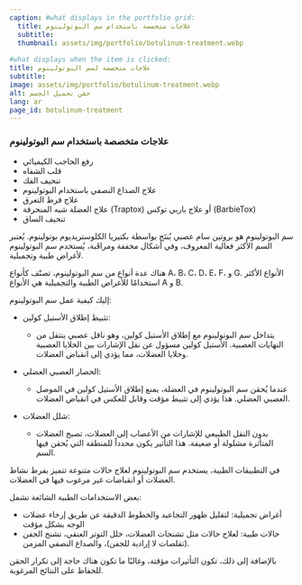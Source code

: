 ```yaml
---
caption: #what displays in the portfolio grid:
  title: علاجات متخصصة باستخدام سم البوتولينوم
  subtitle: 
  thumbnail: assets/img/portfolio/botulinum-treatment.webp
  
#what displays when the item is clicked:
title: علاجات متخصصة لسم البوتولينوم
subtitle: 
image: assets/img/portfolio/botulinum-treatment.webp
alt: حقن تجميل الجسم
lang: ar
page_id: botulinum-treatment
---
```

### علاجات متخصصة باستخدام سم البوتولينوم

- رفع الحاجب الكيميائي
- قلب الشفاه
- تنحيف الفك
- علاج الصداع النصفي باستخدام البوتولينوم
- علاج فرط التعرق
- علاج العضلة شبه المنحرفة (Traptox) أو علاج باربي توكس (BarbieTox)
- تنحيف الساق

سم البوتولينوم هو بروتين سام عصبي يُنتَج بواسطة بكتيريا الكلوستريديوم بوتولينوم. يُعتبر السم الأكثر فعالية المعروف، وفي أشكال مخففة ومراقَبة، يُستخدم سم البوتولينوم لأغراض طبية وتجميلية.

هناك عدة أنواع من سم البوتولينوم، تصنّف كأنواع A، B، C، D، E، F، و G. الأنواع الأكثر استخدامًا للأغراض الطبية والتجميلية هي الأنواع A و B.

إليك كيفية عمل سم البوتولينوم:

- تثبيط إطلاق الأستيل كولين:

  - يتداخل سم البوتولينوم مع إطلاق الأستيل كولين، وهو ناقل عصبي ينتقل من النهايات العصبية. الأستيل كولين مسؤول عن نقل الإشارات بين الخلايا العصبية وخلايا العضلات، مما يؤدي إلى انقباض العضلات.
- الحصار العصبي العضلي:

  - عندما يُحقن سم البوتولينوم في العضلة، يمنع إطلاق الأستيل كولين في الموصل العصبي العضلي. هذا يؤدي إلى تثبيط مؤقت وقابل للعكس في انقباض العضلات.
- شلل العضلات:

  - بدون النقل الطبيعي للإشارات من الأعصاب إلى العضلات، تصبح العضلات المتأثرة مشلولة أو ضعيفة. هذا التأثير يكون محدداً للمنطقة التي يُحقن فيها السم.

في التطبيقات الطبية، يستخدم سم البوتولينوم لعلاج حالات متنوعة تتميز بفرط نشاط العضلات أو انقباضات غير مرغوب فيها في العضلات.

بعض الاستخدامات الطبية الشائعة تشمل:

- أغراض تجميلية: لتقليل ظهور التجاعيد والخطوط الدقيقة عن طريق إرخاء عضلات الوجه بشكل مؤقت
- حالات طبية: لعلاج حالات مثل تشنجات العضلات، خلل التوتر العنقي، تشنج الجفن (تقلصات لا إرادية للجفن)، والصداع النصفي المزمن.

بالإضافة إلى ذلك، تكون التأثيرات مؤقتة، وغالبًا ما تكون هناك حاجة إلى تكرار الحقن للحفاظ على النتائج المرغوبة.
